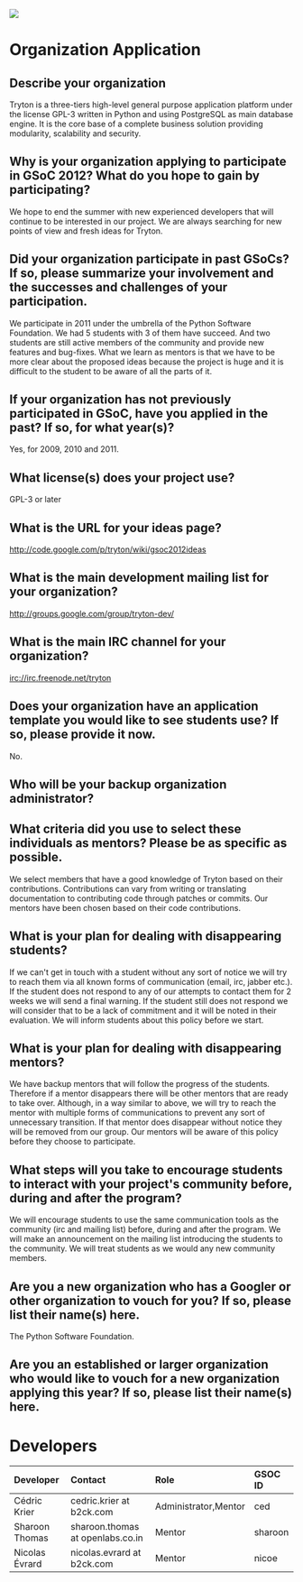 [![](http://code.google.com/images/GSoC2012_300x200.png)](http://code.google.com/soc/)


# Organization Application #

## Describe your organization ##

Tryton is a three-tiers high-level general purpose application platform under the license GPL-3 written in Python and using PostgreSQL as main database engine.
It is the core base of a complete business solution providing modularity, scalability and security.

## Why is your organization applying to participate in GSoC 2012? What do you hope to gain by participating? ##

We hope to end the summer with new experienced developers that will continue to be interested in our project. We are always searching for new points of view and fresh ideas for Tryton.

## Did your organization participate in past GSoCs? If so, please summarize your involvement and the successes and challenges of your participation. ##

We participate in 2011 under the umbrella of the Python Software Foundation. We had 5 students with 3 of them have succeed. And two students are still active members of the community and provide new features and bug-fixes.
What we learn as mentors is that we have to be more clear about the proposed ideas because the project is huge and it is difficult to the student to be aware of all the parts of it.

## If your organization has not previously participated in GSoC, have you applied in the past? If so, for what year(s)? ##

Yes, for 2009, 2010 and 2011.

## What license(s) does your project use? ##

GPL-3 or later

## What is the URL for your ideas page? ##

http://code.google.com/p/tryton/wiki/gsoc2012ideas

## What is the main development mailing list for your organization? ##

http://groups.google.com/group/tryton-dev/

## What is the main IRC channel for your organization? ##

[irc://irc.freenode.net/tryton](irc://irc.freenode.net/tryton)

## Does your organization have an application template you would like to see students use? If so, please provide it now. ##

No.

## Who will be your backup organization administrator? ##

## What criteria did you use to select these individuals as mentors? Please be as specific as possible. ##

We select members that have a good knowledge of Tryton based on their contributions. Contributions can vary from writing or translating documentation to contributing code through patches or commits. Our mentors have been chosen based on their code contributions.

## What is your plan for dealing with disappearing students? ##

If we can't get in touch with a student without any sort of notice we will try to reach them via all known forms of communication (email, irc, jabber etc.). If the student does not respond to any of our attempts to contact them for 2 weeks we will send a final warning. If the student still does not respond we will consider that to be a lack of commitment and it will be noted in their evaluation. We will inform students about this policy before we start.

## What is your plan for dealing with disappearing mentors? ##

We have backup mentors that will follow the progress of the students. Therefore if a mentor disappears there will be other mentors that are ready to take over. Although, in a way similar to above, we will try to reach the mentor with multiple forms of communications to prevent any sort of unnecessary transition. If that mentor does disappear without notice they will be removed from our group. Our mentors will be aware of this policy before they choose to participate.

## What steps will you take to encourage students to interact with your project's community before, during and after the program? ##

We will encourage students to use the same communication tools as the community (irc and mailing list) before, during and after the program. We will make an announcement on the mailing list introducing the students to the community. We will treat students as we would any new community members.

## Are you a new organization who has a Googler or other organization to vouch for you? If so, please list their name(s) here. ##

The Python Software Foundation.

## Are you an established or larger organization who would like to vouch for a new organization applying this year? If so, please list their name(s) here. ##

# Developers #

| **Developer** | **Contact** | **Role** | GSOC ID |
|:--------------|:------------|:---------|:--------|
| Cédric Krier  | cedric.krier at b2ck.com | Administrator,Mentor | ced     |
| Sharoon Thomas | sharoon.thomas at openlabs.co.in |Mentor    | sharoon |
| Nicolas Évrard | nicolas.evrard at b2ck.com | Mentor   | nicoe   |